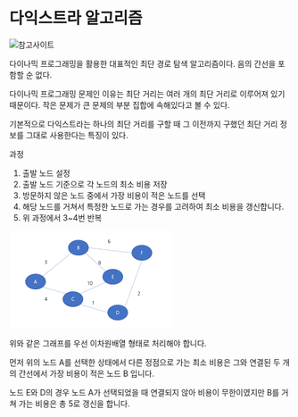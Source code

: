 # 다익스트라 알고리즘

![참고사이트](https://blog.naver.com/ndb796/221234424646)

다이나믹 프로그래밍을 활용한 대표적인 최단 경로 탐색 알고리즘이다. 음의 간선을 포함할 순 없다. 

다이나믹 프로그래밍 문제인 이유는 최단 거리는 여러 개의 최단 거리로 이루어져 있기 때문이다. 작은 문제가 큰 문제의 부분 집합에 속해있다고 볼 수 있다.

기본적으로 다익스트라는 하나의 최단 거리를 구할 때 그 이전까지 구했던 최단 거리 정보를 그대로 사용한다는 특징이 있다.

과정 

1. 출발 노드 설정
2. 출발 노드 기준으로 각 노드의 최소 비용 저장
3. 방문하지 않은 노드 중에서 가장 비용이 적은 노드를 선택
4. 해당 노드를 거쳐서 특정한 노드로 가는 경우를 고려하여 최소 비용을 갱신합니다.
5. 위 과정에서 3~4번 반복

![다익스트라 그래프](/img/dijkstra_example_graph2.png)

위와 같은 그래프를 우선 이차원배열 형태로 처리해야 합니다. 

먼저 위의 노드 A를 선택한 상태에서 다른 정점으로 가는 최소 비용은 그와 연결된 두 개의 간선에서 가장 비용이 적은 노드 B 입니다.

노드 E와 D의 경우 노드 A가 선택되었을 때 연결되지 않아 비용이 무한이였지만 B를 거쳐 가는 비용은 총 5로 갱신을 합니다.
